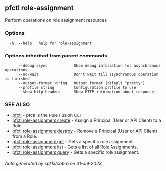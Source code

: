 ## pfctl role-assignment

Perform operations on role assignment resources

### Options

```
  -h, --help   help for role-assignment
```

### Options inherited from parent commands

```
      --debug-async            Show debug information for asynchronous operations
      --no-wait                Don't wait till asynchronous operation is finished
      --output-format string   Output format (default "pretty")
      --profile string         Configuration profile to use
      --show-http-headers      Show HTTP information about response
```

### SEE ALSO

* [pfctl](pfctl.md)	 - pfctl is the Pure Fusion CLI
* [pfctl role-assignment create](pfctl_role-assignment_create.md)	 - Assign a Principal (User or API Client) to a Role.
* [pfctl role-assignment destroy](pfctl_role-assignment_destroy.md)	 - Remove a Principal (User or API Client) from a Role.
* [pfctl role-assignment get](pfctl_role-assignment_get.md)	 - Gets a specific role assignment.
* [pfctl role-assignment list](pfctl_role-assignment_list.md)	 - Gets a list of all Role Assignments.
* [pfctl role-assignment query](pfctl_role-assignment_query.md)	 - Gets a specific role assignment.

###### Auto generated by spf13/cobra on 31-Jul-2023
